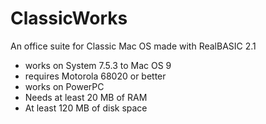 # ClassicWorks
An office suite for Classic Mac OS made with RealBASIC 2.1

- works on System 7.5.3 to Mac OS 9
- requires Motorola 68020 or better
- works on PowerPC
- Needs at least 20 MB of RAM
- At least 120 MB of disk space
